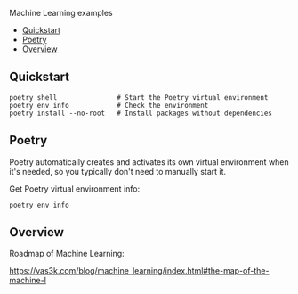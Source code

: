 Machine Learning examples

- [Quickstart](#quickstart)
- [Poetry](#poetry)
- [Overview](#overview)

## Quickstart

```
poetry shell               # Start the Poetry virtual environment
poetry env info            # Check the environment
poetry install --no-root   # Install packages without dependencies
```

## Poetry

Poetry automatically creates and activates its own virtual environment when it's needed, so you typically don't need to manually start it.

Get Poetry virtual environment info:

```
poetry env info
```

## Overview

Roadmap of Machine Learning:

https://vas3k.com/blog/machine_learning/index.html#the-map-of-the-machine-l
